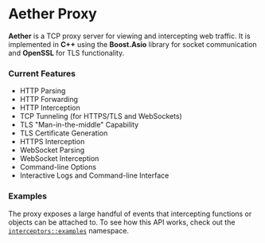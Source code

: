 # Aether Proxy
**Aether** is a TCP proxy server for viewing and intercepting web traffic. It is implemented in **C++** using the **Boost.Asio** library for socket communication and **OpenSSL** for TLS functionality.

### Current Features
- HTTP Parsing
- HTTP Forwarding
- HTTP Interception
- TCP Tunneling (for HTTPS/TLS and WebSockets)
- TLS "Man-in-the-middle" Capability
- TLS Certificate Generation
- HTTPS Interception
- WebSocket Parsing
- WebSocket Interception
- Command-line Options
- Interactive Logs and Command-line Interface

### Examples
The proxy exposes a large handful of events that intercepting functions or objects can be attached to. To see how this API works, check out the [`interceptors::examples`](https://github.com/jackson-nestelroad/aether-proxy/tree/master/aether/interceptors/examples) namespace.
 
